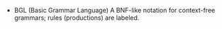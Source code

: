 + BGL (Basic Grammar Language)
A BNF-like notation for context-free grammars; rules (productions) are labeled.